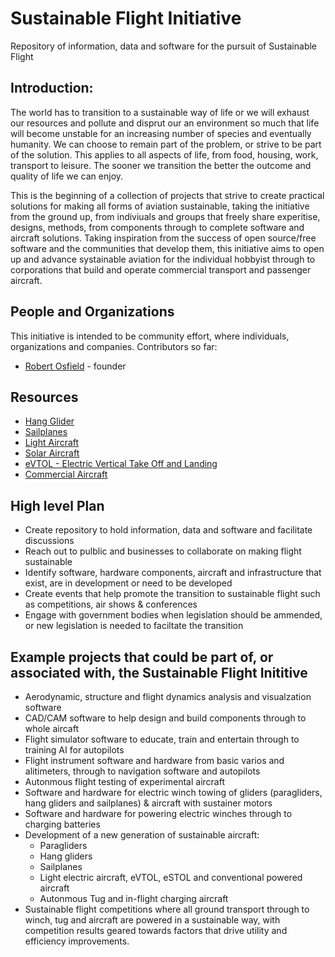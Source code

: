 # Sustainable Flight Initiative
Repository of information, data and software for the pursuit of Sustainable Flight

## Introduction:
The world has to transition to a sustainable way of life or we will exhaust our resources and pollute and disprut our an environment so much that life will become unstable for an increasing number of species and eventually humanity. We can choose to remain part of the problem, or strive to be part of the solution. This applies to all aspects of life, from food, housing, work, transport to leisure.  The sooner we transition the better the outcome and quality of life we can enjoy.

This is the beginning of a collection of projects that strive to create practical solutions for making all forms of aviation sustainable, taking the initiative from the ground up, from indiviuals and groups that freely share experitise, designs, methods, from components through to complete software and aircraft solutions. Taking inspiration from the success of open source/free software and the communities that develop them, this initiative aims to open up and advance systainable aviation for the individual hobbyist through to corporations that build and operate commercial transport and passenger aircraft.

## People and Organizations

This initiative is intended to be community effort, where individuals, organizations and companies.  Contributors so far:

* [Robert Osfield](people/RobertOsfield.md) - founder

## Resources
* [Hang Glider](hang_glider/hang_glider.md)
* [Sailplanes](sailplane/sailplane.md)
* [Light Aircraft](light_aircraft/light_aircraft.md)
* [Solar Aircraft](solar/solar.md)
* [eVTOL - Electric Vertical Take Off and Landing](VTOL/eVTOL.md)
* [Commercial Aircraft](commercial/commericial.md)


## High level Plan
* Create repository to hold information, data and software and facilitate discussions
* Reach out to pulblic and businesses to collaborate on making flight sustainable
* Identify software, hardware components, aircraft and infrastructure that exist, are in development or need to be developed
* Create events that help promote the transition to sustainable flight such as competitions, air shows & conferences
* Engage with government bodies when legislation should be ammended, or new legislation is needed to faciltate the transition

## Example projects that could be part of, or associated with, the Sustainable Flight Inititive
* Aerodynamic, structure and flight dynamics analysis and visualzation software
* CAD/CAM software to help design and build components through to whole aircaft
* Flight simulator software to educate, train and entertain through to training AI for autopilots
* Flight instrument software and hardware from basic varios and alitimeters, through to navigation software and autopilots
* Autonmous flight testing of experimental aircraft
* Software and hardware for electric winch towing of gliders (paragliders, hang gliders and sailplanes) & aircraft with sustainer motors
* Software and hardware for powering electric winches through to charging batteries
* Development of a new generation of sustainable aircraft:
    * Paragliders
    * Hang gliders
    * Sailplanes
    * Light electric aircraft, eVTOL, eSTOL and conventional powered aircraft
    * Autonmous Tug and in-flight charging aircraft
 * Sustainable flight competitions where all ground transport through to winch, tug and aircraft are powered in a sustainable way, with competition results geared towards factors that drive utility and efficiency improvements.

